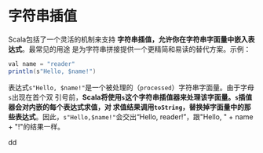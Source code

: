 字符串插值
================================================================================
Scala包括了一个灵活的机制来支持 **字符串插值，允许你在字符串字面量中嵌入表达式**。最常见的用途
是为字符串拼接提供一个更精简和易读的替代方案。示例：
```java
val name = "reader"
println(s"Hello, $name!")
```
表达式`s"Hello, $name!"`是一个被处理的（`processed`）字符串字面量。由于字母`s`出现在首个双
引号前，**Scala将使用`s`这个字符串插值器来处理该字面量。`s`插值器会对内嵌的每个表达式求值，对
求值结果调用`toString`，替换掉字面量中的那些表达式**。因此，`s"Hello,$name!"`会交出“Hello,
reader!”，跟"Hello, " + name + "!"的结果一样。
































dd
